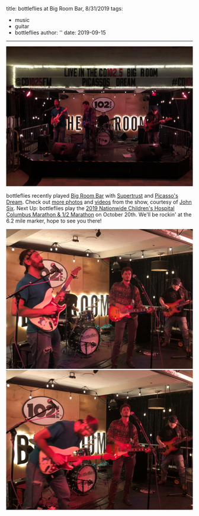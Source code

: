 title: bottleflies at Big Room Bar, 8/31/2019
tags:
- music
- guitar
- bottleflies
author: ''
date: 2019-09-15
---
![bottleflies on stage at Big Room Bar](./bottleflies-at-big-room-bar/bf-brb-wide.jpg)

bottleflies recently played [Big Room Bar](https://www.bigroombar.com/) with [Supertrust](https://supertrust.net/) and [Picasso's Dream](https://www.picassosdream.com/). Check out [more photos](https://www.facebook.com/pg/bottleflies/photos/?tab=album&album_id=1616889128445899) and [videos](https://www.facebook.com/bottleflies/videos/2564825676909049/) from the show, courtesy of [John Six](https://www.facebook.com/john.six.7165). Next Up: bottleflies play the [2019 Nationwide Children's Hospital Columbus Marathon & 1/2 Marathon](https://www.columbusmarathon.com/) on October 20th. We'll be rockin' at the 6.2 mile marker, hope to see you there!

<div class="container-fluid">
    <div class="row">
        <div class="col-lg-6">
            <img src="/2019/09/15/bottleflies-at-big-room-bar/bf-brb-closeup1.jpg" alt="bottleflies on stage at Big Room Bar">
        </div>
        <div class="col-lg-6">
            <img src="/2019/09/15/bottleflies-at-big-room-bar/bf-brb-closeup2.jpg" alt="bottleflies on stage at Big Room Bar">
        </div>
    </div>
</div>

<!-- ![bottleflies on stage at Big Room Bar](./bottleflies-at-big-room-bar/bf-brb-closeup1.jpg)
![bottleflies on stage at Big Room Bar](./bottleflies-at-big-room-bar/bf-brb-closeup2.jpg) -->
